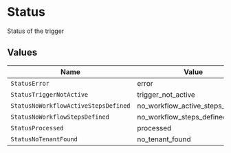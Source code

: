 # Status

Status of the trigger


## Values

| Name                                 | Value                                |
| ------------------------------------ | ------------------------------------ |
| `StatusError`                        | error                                |
| `StatusTriggerNotActive`             | trigger_not_active                   |
| `StatusNoWorkflowActiveStepsDefined` | no_workflow_active_steps_defined     |
| `StatusNoWorkflowStepsDefined`       | no_workflow_steps_defined            |
| `StatusProcessed`                    | processed                            |
| `StatusNoTenantFound`                | no_tenant_found                      |